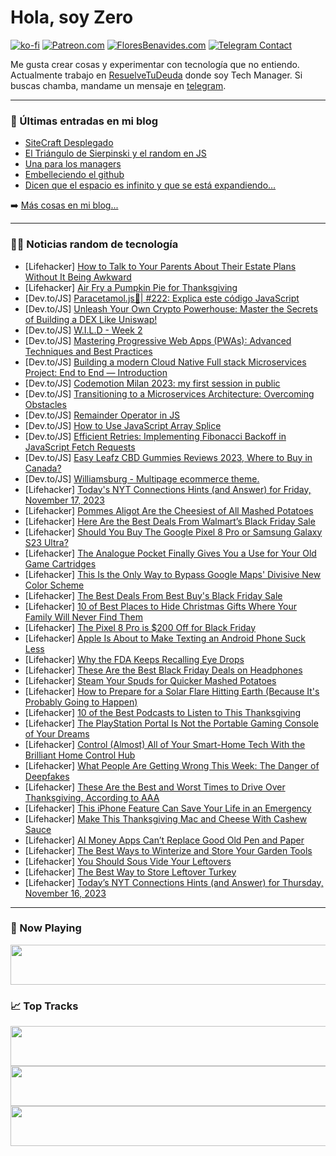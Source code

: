 # Hola, soy Zero

[![ko-fi](https://ko-fi.com/img/githubbutton_sm.svg)](https://ko-fi.com/J3J4N0LUK)
[![Patreon.com](https://img.shields.io/endpoint.svg?url=https%3A%2F%2Fshieldsio-patreon.vercel.app%2Fapi%3Fusername%3Dzerodragon%26type%3Dpatrons&style=for-the-badge)](https://patreon.com/zerodragon)
[![FloresBenavides.com](https://img.shields.io/website?down_message=oops&label=MiBlog&style=for-the-badge&up_message=online&url=https%3A%2F%2Ffloresbenavides.com)](https://floresbenavides.com)
[![Telegram Contact](https://img.shields.io/badge/escr%C3%ADbeme-ZeroDragon-%2326A5E4?style=for-the-badge&logo=telegram)](https://t.me/zerodragon)

Me gusta crear cosas y experimentar con tecnología que no entiendo.
Actualmente trabajo en [ResuelveTuDeuda](http://github.com/resuelve) donde soy Tech Manager.
Si buscas chamba, mandame un mensaje en [telegram](https://t.me/zerodragon).

---

### 📕 Últimas entradas en mi blog
<!-- BLOG-POST-LIST:START -->
- [SiteCraft Desplegado](https://floresbenavides.com/sitecraft-desplegado/)
- [El Triángulo de Sierpinski y el random en JS](https://floresbenavides.com/el-triangulo-de-sierpinski-y-el-random-en-js/)
- [Una para los managers](https://floresbenavides.com/una-para-los-managers/)
- [Embelleciendo el github](https://floresbenavides.com/embelleciendo-el-github/)
- [Dicen que el espacio es infinito y que se está expandiendo…](https://floresbenavides.com/dicen-que-el-espacio-es-infinito-y-que-se-esta-expandiendo/)
<!-- BLOG-POST-LIST:END -->

➡️ [Más cosas en mi blog...](https://floresbenavides.com)

---

### 👨‍💻 Noticias random de tecnología
<!-- TECH-POSTS:START -->
- [Lifehacker] [How to Talk to Your Parents About Their Estate Plans Without It Being Awkward](https://lifehacker.com/money/how-to-talk-to-parents-about-estate-plan)
- [Lifehacker] [Air Fry a Pumpkin Pie for Thanksgiving](https://lifehacker.com/food-drink/air-fried-pumpkin-pie-recipe)
- [Dev.to/JS] [Paracetamol.js💊| #222: Explica este código JavaScript](https://dev.to/duxtech/paracetamoljs-222-explica-este-codigo-javascript-1fe)
- [Dev.to/JS] [Unleash Your Own Crypto Powerhouse: Master the Secrets of Building a DEX Like Uniswap!](https://dev.to/getblockapi/unleash-your-own-crypto-powerhouse-master-the-secrets-of-building-a-dex-like-uniswap-4ed8)
- [Dev.to/JS] [W.I.L.D - Week 2](https://dev.to/393creative/wild-week-2-1pem)
- [Dev.to/JS] [Mastering Progressive Web Apps &lpar;PWAs&rpar;: Advanced Techniques and Best Practices](https://dev.to/ahmed_onour/mastering-progressive-web-apps-pwas-advanced-techniques-and-best-practices-5e92)
- [Dev.to/JS] [Building a modern Cloud Native Full stack Microservices Project: End to End — Introduction](https://dev.to/opticsquid/building-a-modern-cloud-native-full-stack-microservices-project-end-to-end-introduction-3djj)
- [Dev.to/JS] [Codemotion Milan 2023: my first session in public](https://dev.to/th3wall/codemotion-milan-2023-my-first-session-in-public-hc6)
- [Dev.to/JS] [Transitioning to a Microservices Architecture: Overcoming Obstacles](https://dev.to/documatic/transitioning-to-a-microservices-architecture-overcoming-obstacles-5b09)
- [Dev.to/JS] [Remainder Operator in JS](https://dev.to/shubhamtiwari909/remainder-operator-in-js-41jk)
- [Dev.to/JS] [How to Use JavaScript Array Splice](https://dev.to/refine/how-to-use-javascript-array-splice-1873)
- [Dev.to/JS] [Efficient Retries: Implementing Fibonacci Backoff in JavaScript Fetch Requests](https://dev.to/thanhphuchuynh/efficient-retries-implementing-fibonacci-backoff-in-javascript-fetch-requests-2h4p)
- [Dev.to/JS] [Easy Leafz CBD Gummies Reviews 2023, Where to Buy in Canada?](https://dev.to/easyleafzcbd23/easy-leafz-cbd-gummies-reviews-2023-where-to-buy-in-canada-56e1)
- [Dev.to/JS] [Williamsburg - Multipage ecommerce theme.](https://dev.to/lexingtonthemes/williamsburg-multipage-ecommerce-theme-5hbn)
- [Lifehacker] [Today&#39;s NYT Connections Hints &lpar;and Answer&rpar; for Friday, November 17, 2023](https://lifehacker.com/entertainment/nyt-connections-answer-today-november-17-2023)
- [Lifehacker] [Pommes Aligot Are the Cheesiest of All Mashed Potatoes](https://lifehacker.com/pommes-aligot-are-the-cheesiest-of-all-mashed-potatoes-1849782696)
- [Lifehacker] [Here Are the Best Deals From Walmart’s Black Friday Sale](https://lifehacker.com/what-to-expect-from-walmarts-early-black-friday-deals-1850982935)
- [Lifehacker] [Should You Buy The Google Pixel 8 Pro or Samsung Galaxy S23 Ultra?](https://lifehacker.com/tech/google-pixel-8-pro-samsung-galaxy-s23-ultra-comparison)
- [Lifehacker] [The Analogue Pocket Finally Gives You a Use for Your Old Game Cartridges](https://lifehacker.com/tech/what-is-the-analogue-pocket)
- [Lifehacker] [This Is the Only Way to Bypass Google Maps&#39; Divisive New Color Scheme](https://lifehacker.com/tech/how-to-change-new-google-maps-colors)
- [Lifehacker] [The Best Deals From Best Buy&#39;s Black Friday Sale](https://lifehacker.com/best-buys-black-friday-calendar-1850942632)
- [Lifehacker] [10 of Best Places to Hide Christmas Gifts Where Your Family Will Never Find Them](https://lifehacker.com/the-best-places-to-hide-christmas-gifts-that-you-never-1848194754)
- [Lifehacker] [The Pixel 8 Pro is $200 Off for Black Friday](https://lifehacker.com/tech/pixel-8-pro-black-friday-deal)
- [Lifehacker] [Apple Is About to Make Texting an Android Phone Suck Less](https://lifehacker.com/tech/apple-finally-adopts-rsc-messaging)
- [Lifehacker] [Why the FDA Keeps Recalling Eye Drops](https://lifehacker.com/why-the-fda-keeps-recalling-eye-drops-1850977755)
- [Lifehacker] [These Are the Best Black Friday Deals on Headphones](https://lifehacker.com/tech/best-black-friday-headphone-deals)
- [Lifehacker] [Steam Your Spuds for Quicker Mashed Potatoes](https://lifehacker.com/food-drink/steam-mashed-potatoes)
- [Lifehacker] [How to Prepare for a Solar Flare Hitting Earth &lpar;Because It&#39;s Probably Going to Happen&rpar;](https://lifehacker.com/how-to-prepare-for-a-solar-flare-hitting-earth-because-1848076402)
- [Lifehacker] [10 of the Best Podcasts to Listen to This Thanksgiving](https://lifehacker.com/entertainment/best-thanksgiving-podcasts)
- [Lifehacker] [The PlayStation Portal Is Not the Portable Gaming Console of Your Dreams](https://lifehacker.com/playstation-portal-is-not-the-portable-gaming-console-o-1850769327)
- [Lifehacker] [Control &lpar;Almost&rpar; All of Your Smart-Home Tech With the Brilliant Home Control Hub](https://lifehacker.com/tech/brilliant-home-control-hub-review)
- [Lifehacker] [What People Are Getting Wrong This Week: The Danger of Deepfakes](https://lifehacker.com/entertainment/are-deepfakes-dangerous)
- [Lifehacker] [These Are the Best and Worst Times to Drive Over Thanksgiving, According to AAA](https://lifehacker.com/travel/best-thanksgiving-travel-times)
- [Lifehacker] [This iPhone Feature Can Save Your Life in an Emergency](https://lifehacker.com/this-new-iphone-14-feature-might-save-your-life-in-an-e-1849514060)
- [Lifehacker] [Make This Thanksgiving Mac and Cheese With Cashew Sauce](https://lifehacker.com/food-drink/vegan-cashew-mac-and-cheese)
- [Lifehacker] [AI Money Apps Can’t Replace Good Old Pen and Paper](https://lifehacker.com/money/personal-budget-pen-and-paper)
- [Lifehacker] [The Best Ways to Winterize and Store Your Garden Tools](https://lifehacker.com/home/winterize-garden-tools)
- [Lifehacker] [You Should Sous Vide Your Leftovers](https://lifehacker.com/food-drink/reheat-leftovers-in-sous-vide-immersion-circulator)
- [Lifehacker] [The Best Way to Store Leftover Turkey](https://lifehacker.com/food-drink/how-to-store-leftover-thanksgiving-turkey)
- [Lifehacker] [Today’s NYT Connections Hints &lpar;and Answer&rpar; for Thursday, November 16, 2023](https://lifehacker.com/preview-today-s-nyt-connections-hints-and-answer-for-thursday-1851013077)<!-- TECH-POSTS:END -->

---

### 🎵 Now Playing
<a href="https://spotify-now-playing-dun.vercel.app/now-playing?open"><img src="https://spotify-now-playing-dun.vercel.app/now-playing" width="540" height="64"></a>

### 📈 Top Tracks
<a href="https://spotify-now-playing-dun.vercel.app/top-tracks?i=1&open"><img src="https://spotify-now-playing-dun.vercel.app/top-tracks?i=1" width="540" height="64"></a>
<a href="https://spotify-now-playing-dun.vercel.app/top-tracks?i=2&open"><img src="https://spotify-now-playing-dun.vercel.app/top-tracks?i=2" width="540" height="64"></a>
<a href="https://spotify-now-playing-dun.vercel.app/top-tracks?i=3&open"><img src="https://spotify-now-playing-dun.vercel.app/top-tracks?i=3" width="540" height="64"></a>
